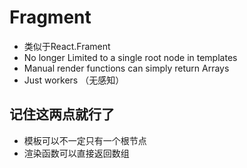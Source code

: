 # Fragment
- 类似于React.Frament
- No longer Limited to a single root node in templates
- Manual render functions can simply return Arrays
- Just workers （无感知）

## 记住这两点就行了

- 模板可以不一定只有一个根节点
- 渲染函数可以直接返回数组



  

  

  

  

  

  

  

  

  